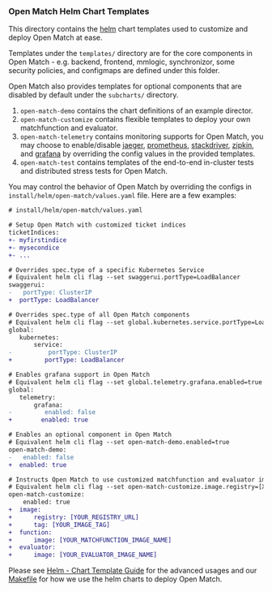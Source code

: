 ### Open Match Helm Chart Templates
This directory contains the [helm](https://helm.sh/ "helm") chart templates used to customize and deploy Open Match at ease.

Templates under the `templates/` directory are for the core components in Open Match - e.g. backend, frontend, mmlogic, synchronizor, some security policies, and configmaps are defined under this folder.

Open Match also provides templates for optional components that are disabled by default under the `subcharts/` directory.
1. `open-match-demo` contains the chart definitions of an example director.
2. `open-match-customize` contains flexible templates to deploy your own matchfunction and evaluator.
3. `open-match-telemetry` contains monitoring supports for Open Match, you may choose to enable/disable [jaeger](https://www.jaegertracing.io/ "jaeger"), [prometheus](http://prometheus.io "prometheus"), [stackdriver](https://cloud.google.com/stackdriver/ "stackdriver"), [zipkin](https://zipkin.io/ "zipkin"), and [grafana](https://grafana.com/ "grafana") by overriding the config values in the provided templates.
4. `open-match-test` contains templates of the end-to-end in-cluster tests and distributed stress tests for Open Match.

You may control the behavior of Open Match by overriding the configs in `install/helm/open-match/values.yaml` file. Here are a few examples:

```diff
# install/helm/open-match/values.yaml

# Setup Open Match with customized ticket indices
ticketIndices:
+- myfirstindice
+- mysecondice
+- ...

# Overrides spec.type of a specific Kubernetes Service
# Equivalent helm cli flag --set swaggerui.portType=LoadBalancer
swaggerui:
-   portType: ClusterIP
+  portType: LoadBalancer

# Overrides spec.type of all Open Match components
# Equivalent helm cli flag --set global.kubernetes.service.portType=LoadBalancer
global:
   kubernetes:
       service:
-	       portType: ClusterIP
+		  portType: LoadBalancer

# Enables grafana support in Open Match
# Equivalent helm cli flag --set global.telemetry.grafana.enabled=true
global:
   telemetry:
       grafana:
-         enabled: false
+        enabled: true

# Enables an optional component in Open Match
# Equivalent helm cli flag --set open-match-demo.enabled=true
open-match-demo:
-   enabled: false
+  enabled: true

# Instructs Open Match to use customized matchfunction and evaluator images
# Equivalent helm cli flag --set open-match-customize.image.registry=[XXX],open-match-customize.image.tag=[XXX]
open-match-customize:
    enabled: true
+  image:
+      registry: [YOUR_REGISTRY_URL]
+      tag: [YOUR_IMAGE_TAG]
+  function:
+      image: [YOUR_MATCHFUNCTION_IMAGE_NAME]
+  evaluator:
+      image: [YOUR_EVALUATOR_IMAGE_NAME]
```

Please see [Helm - Chart Template Guide](https://helm.sh/docs/chart_template_guide/#the-chart-template-developer-s-guide "Chart Template Guide") for the advanced usages and our [Makefile](https://github.com/googleforgames/open-match/blob/master/Makefile#L358 "Makefile")  for how we use the helm charts to deploy Open Match.